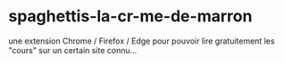 # spaghettis-la-cr-me-de-marron
une extension Chrome / Firefox / Edge pour pouvoir lire gratuitement les "cours" sur un certain site connu...
